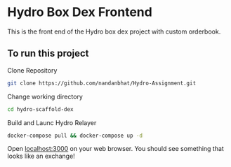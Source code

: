 # Hydro Box Dex Frontend


This is the front end of the Hydro box dex project with custom orderbook.

## To run this project

Clone Repository 
```sh
git clone https://github.com/nandanbhat/Hydro-Assignment.git
```

Change working directory
```sh
cd hydro-scaffold-dex
```
    
Build and Launc Hydro Relayer
```sh
docker-compose pull && docker-compose up -d
```
Open [localhost:3000](http://localhost:3000/) on your web browser. You should see something that looks like an exchange!    
    

